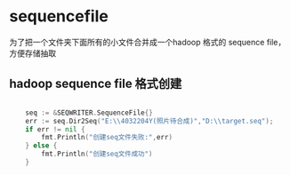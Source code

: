 # sequencefile

为了把一个文件夹下面所有的小文件合并成一个hadoop 格式的 sequence file，方便存储抽取

## hadoop sequence file 格式创建

```go

	seq := &SEQWRITER.SequenceFile{}
	err := seq.Dir2Seq("E:\\4032204Y(照片待合成)","D:\\target.seq");
	if err != nil {
		fmt.Println("创建seq文件失败:",err)
	} else {
		fmt.Println("创建seq文件成功")
	}
```

